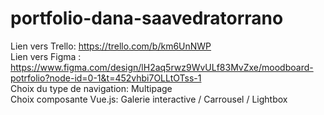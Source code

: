 # portfolio-dana-saavedratorrano
Lien vers Trello: https://trello.com/b/km6UnNWP      
Lien vers Figma : https://www.figma.com/design/lH2aq5rwz9WvULf83MvZxe/moodboard-potrfolio?node-id=0-1&t=452vhbi7OLLtOTss-1          
Choix du type de navigation: Multipage       
Choix composante Vue.js: Galerie interactive / Carrousel / Lightbox
